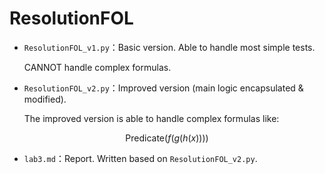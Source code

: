 # ResolutionFOL

- `ResolutionFOL_v1.py`：Basic version. Able to handle most simple tests.

  CANNOT handle complex formulas.

- `ResolutionFOL_v2.py`：Improved version (main logic encapsulated & modified). 

  The improved version is able to handle complex formulas like:

$$
\text{Predicate}(f(g(h(x))))
$$

- `lab3.md`：Report. Written based on `ResolutionFOL_v2.py`.

